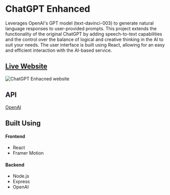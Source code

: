 # ChatGPT Enhanced

Leverages OpenAI's GPT model (text-davinci-003) to generate natural language responses to user-provided prompts. This project extends the functionality of the original ChatGPT by adding speech-to-text capabilities and the control over the balance of logical and creative thinking in the AI to suit your needs. The user interface is built using React, allowing for an easy and efficient interaction with the AI-based service.

## [Live Website](https://chat-gpt-enhanced.web.app/)
![ChatGPT Enhacned website](https://user-images.githubusercontent.com/69617120/216333105-fd33fcad-d9a6-4946-98cb-828defad7676.PNG)



## API
[OpenAI](https://openai.com/api/)

## Built Using
#### Frontend
* React
* Framer Motion

#### Backend
* Node.js
* Express
* OpenAI


